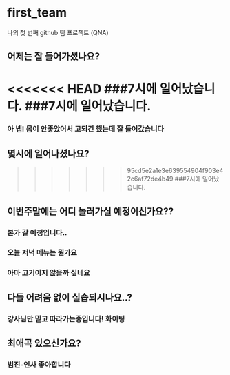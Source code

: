 # first_team
나의 첫 번째 github 팀 프로젝트 (QNA)
## 어제는 잘 들어가셨나요?
<<<<<<< HEAD
###7시에 일어났습니다.
###7시에 일어났습니다.
=======
### 아 넵! 몸이 안좋았어서 고되긴 했는데 잘 들어갔습니다
## 몇시에 일어나셨나요?
>>>>>>> 95cd5e2a1e3e639554904f903e42c6af72de4b49
###7시에 일어났습니다.
## 이번주말에는 어디 놀러가실 예정이신가요??
### 본가 갈 예정입니다..
### 오늘 저녁 메뉴는 뭔가요
### 아마 고기이지 않을까 싶네요
## 다들 어려움 없이 실습되시나요..?
### 강사님만 믿고 따라가는중입니다! 화이팅
## 최애곡 있으신가요?
### 범진-인사 좋아합니다
